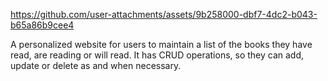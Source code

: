 https://github.com/user-attachments/assets/9b258000-dbf7-4dc2-b043-b65a86b9cee4

A personalized website for users to maintain a list of the books they have read, are reading or will read. It has CRUD operations, so they can add, update or delete as and when necessary.
